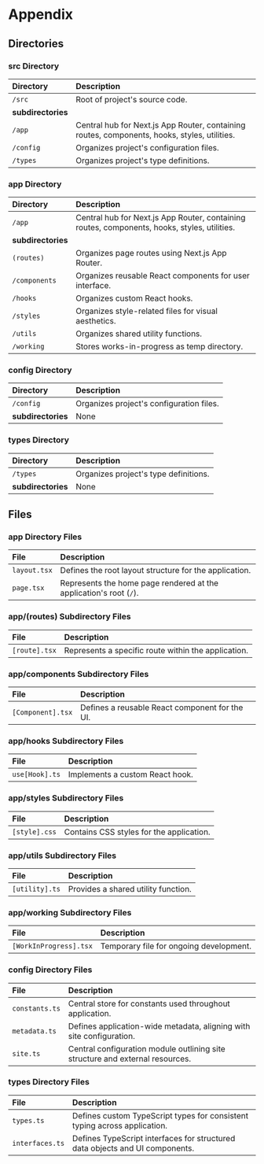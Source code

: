 # Appendix

## Directories

### src Directory

| **Directory**      | **Description**                                                                              |
| :----------------- | :------------------------------------------------------------------------------------------- |
| `/src`             | Root of project's source code.                                                               |
| **subdirectories** |                                                                                              |
| `/app`             | Central hub for Next.js App Router, containing routes, components, hooks, styles, utilities. |
| `/config`          | Organizes project's configuration files.                                                     |
| `/types`           | Organizes project's type definitions.                                                        |

### app Directory

| **Directory**      | **Description**                                                                              |
| :----------------- | :------------------------------------------------------------------------------------------- |
| `/app`             | Central hub for Next.js App Router, containing routes, components, hooks, styles, utilities. |
| **subdirectories** |                                                                                              |
| `(routes)`         | Organizes page routes using Next.js App Router.                                              |
| `/components`      | Organizes reusable React components for user interface.                                      |
| `/hooks`           | Organizes custom React hooks.                                                                |
| `/styles`          | Organizes style-related files for visual aesthetics.                                         |
| `/utils`           | Organizes shared utility functions.                                                          |
| `/working`         | Stores works-in-progress as temp directory.                                                  |

### config Directory

| **Directory**      | **Description**                          |
| :----------------- | :--------------------------------------- |
| `/config`          | Organizes project's configuration files. |
| **subdirectories** | None                                     |

### types Directory

| **Directory**      | **Description**                       |
| :----------------- | :------------------------------------ |
| `/types`           | Organizes project's type definitions. |
| **subdirectories** | None                                  |

## Files

### app Directory Files

| **File**     | **Description**                                                    |
| :----------- | :----------------------------------------------------------------- |
| `layout.tsx` | Defines the root layout structure for the application.             |
| `page.tsx`   | Represents the home page rendered at the application's root (`/`). |

### app/(routes) Subdirectory Files

| **File**      | **Description**                                     |
| :------------ | :-------------------------------------------------- |
| `[route].tsx` | Represents a specific route within the application. |

### app/components Subdirectory Files

| **File**          | **Description**                                |
| :---------------- | :--------------------------------------------- |
| `[Component].tsx` | Defines a reusable React component for the UI. |

### app/hooks Subdirectory Files

| **File**       | **Description**                 |
| :------------- | :------------------------------ |
| `use[Hook].ts` | Implements a custom React hook. |

### app/styles Subdirectory Files

| **File**      | **Description**                          |
| :------------ | :--------------------------------------- |
| `[style].css` | Contains CSS styles for the application. |

### app/utils Subdirectory Files

| **File**       | **Description**                     |
| :------------- | :---------------------------------- |
| `[utility].ts` | Provides a shared utility function. |

### app/working Subdirectory Files

| **File**               | **Description**                         |
| :--------------------- | :-------------------------------------- |
| `[WorkInProgress].tsx` | Temporary file for ongoing development. |

### config Directory Files

| **File**       | **Description**                                                               |
| :------------- | :---------------------------------------------------------------------------- |
| `constants.ts` | Central store for constants used throughout application.                      |
| `metadata.ts`  | Defines application-wide metadata, aligning with site configuration.          |
| `site.ts`      | Central configuration module outlining site structure and external resources. |

### types Directory Files

| **File**        | **Description**                                                              |
| :-------------- | :--------------------------------------------------------------------------- |
| `types.ts`      | Defines custom TypeScript types for consistent typing across application.    |
| `interfaces.ts` | Defines TypeScript interfaces for structured data objects and UI components. |

